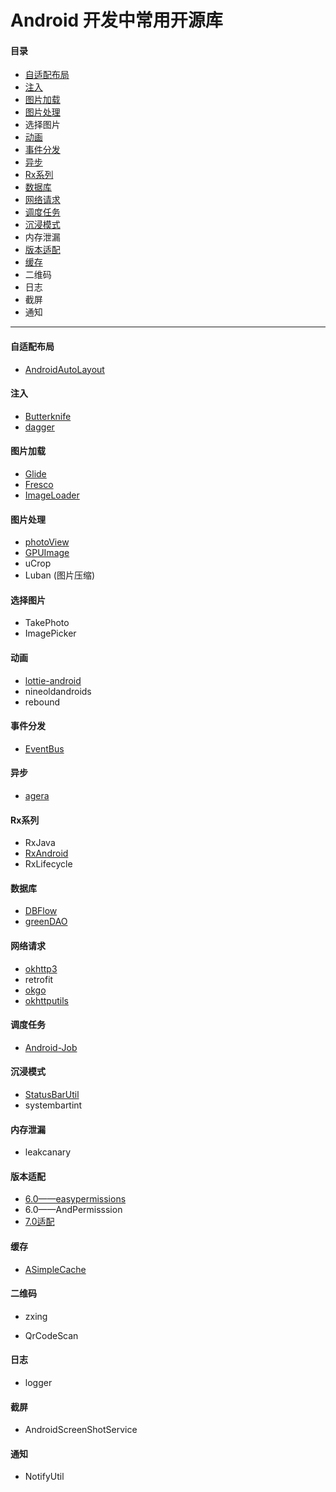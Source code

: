 # Android  开发中常用开源库

#### 目录

* [自适配布局](#自适配布局)
* [注入](#注入)
* [图片加载](#图片加载)
* [图片处理](#图片处理)
* 选择图片
* [动画](#动画)
* [事件分发](#事件分发)
* [异步](#异步)
* [Rx系列](#rx系列)
* [数据库](#数据库)
* [网络请求](#网络请求)
* [调度任务](#调度任务)
* [沉浸模式](#沉浸模式)
* 内存泄漏
* [版本适配](#版本适配)
* [缓存](#缓存)
* 二维码
* 日志
* 截屏
* 通知

---

#### 自适配布局

* [AndroidAutoLayout](https://github.com/hongyangAndroid/AndroidAutoLayout)

#### 注入

* [Butterknife](https://github.com/JakeWharton/butterknife)
* [dagger](https://github.com/square/dagger)

#### 图片加载

* [Glide](https://github.com/bumptech/glide)
* [Fresco](https://github.com/facebook/fresco)
* [ImageLoader](https://github.com/nostra13/Android-Universal-Image-Loader)

#### 图片处理

* [photoView](https://github.com/chrisbanes/PhotoView)
* [GPUImage](https://github.com/CyberAgent/android-gpuimage)
* uCrop
* Luban \(图片压缩\)

#### 选择图片

* TakePhoto
* ImagePicker

#### 动画

* [lottie-android](https://github.com/airbnb/lottie-android)
* nineoldandroids
* rebound

#### 事件分发

* [EventBus](https://github.com/greenrobot/EventBus)

#### 异步

* [agera](https://github.com/google/agera)

#### Rx系列

* RxJava
* [RxAndroid](https://github.com/ReactiveX/RxAndroid)
* RxLifecycle

#### 数据库

* [DBFlow](https://github.com/Raizlabs/DBFlow)
* [greenDAO](https://github.com/greenrobot/greenDAO)

#### 网络请求

* [okhttp3](https://github.com/square/okhttp)
* retrofit
* [okgo](https://github.com/jeasonlzy/okhttp-OkGo)
* [okhttputils](https://github.com/hongyangAndroid/okhttputils)

#### 调度任务

* [Android-Job](https://github.com/evernote/android-job)

#### 沉浸模式

* [StatusBarUtil](https://github.com/laobie/StatusBarUtil/)
* systembartint

#### 内存泄漏

* leakcanary

#### 版本适配

* [6.0——easypermissions](https://github.com/googlesamples/easypermissions)
* 6.0——AndPermisssion
* [7.0适配](http://blog.csdn.net/chay_chan/article/details/57083383)

#### 缓存

* [ASimpleCache](https://github.com/yangfuhai/ASimpleCache)

#### 二维码

* zxing

* QrCodeScan

#### 日志

* logger

#### 截屏

* AndroidScreenShotService

#### 通知

* NotifyUtil



